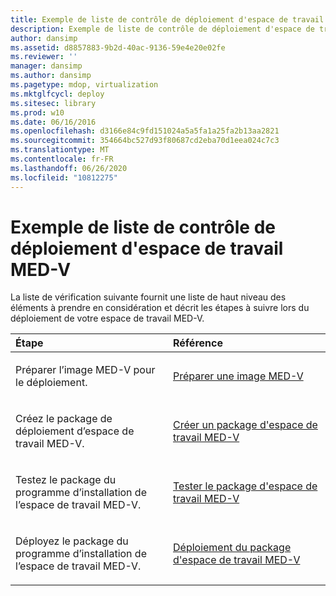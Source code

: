 ```yaml
---
title: Exemple de liste de contrôle de déploiement d'espace de travail MED-V
description: Exemple de liste de contrôle de déploiement d'espace de travail MED-V
author: dansimp
ms.assetid: d8857883-9b2d-40ac-9136-59e4e20e02fe
ms.reviewer: ''
manager: dansimp
ms.author: dansimp
ms.pagetype: mdop, virtualization
ms.mktglfcycl: deploy
ms.sitesec: library
ms.prod: w10
ms.date: 06/16/2016
ms.openlocfilehash: d3166e84c9fd151024a5a5fa1a25fa2b13aa2821
ms.sourcegitcommit: 354664bc527d93f80687cd2eba70d1eea024c7c3
ms.translationtype: MT
ms.contentlocale: fr-FR
ms.lasthandoff: 06/26/2020
ms.locfileid: "10812275"
---
```

# Exemple de liste de contrôle de déploiement d'espace de travail MED-V


La liste de vérification suivante fournit une liste de haut niveau des éléments à prendre en considération et décrit les étapes à suivre lors du déploiement de votre espace de travail MED-V.

<table>
<colgroup>
<col width="50%" />
<col width="50%" />
</colgroup>
<thead>
<tr class="header">
<th align="left">Étape</th>
<th align="left">Référence</th>
</tr>
</thead>
<tbody>
<tr class="odd">
<td align="left"><p>Préparer l’image MED-V pour le déploiement.</p></td>
<td align="left"><p><a href="prepare-a-med-v-image.md" data-raw-source="[Prepare a MED-V Image](prepare-a-med-v-image.md)">Préparer une image MED-V</a></p></td>
</tr>
<tr class="even">
<td align="left"><p>Créez le package de déploiement d’espace de travail MED-V.</p></td>
<td align="left"><p><a href="create-a-med-v-workspace-package.md" data-raw-source="[Create a MED-V Workspace Package](create-a-med-v-workspace-package.md)">Créer un package d'espace de travail MED-V</a></p></td>
</tr>
<tr class="odd">
<td align="left"><p>Testez le package du programme d’installation de l’espace de travail MED-V.</p></td>
<td align="left"><p><a href="testing-the-med-v-workspace-package.md" data-raw-source="[Testing the MED-V Workspace Package](testing-the-med-v-workspace-package.md)">Tester le package d'espace de travail MED-V</a></p></td>
</tr>
<tr class="even">
<td align="left"><p>Déployez le package du programme d’installation de l’espace de travail MED-V.</p></td>
<td align="left"><p><a href="deploying-the-med-v-workspace-package.md" data-raw-source="[Deploying the MED-V Workspace Package](deploying-the-med-v-workspace-package.md)">Déploiement du package d'espace de travail MED-V</a></p></td>
</tr>
</tbody>
</table>

 

 

 





